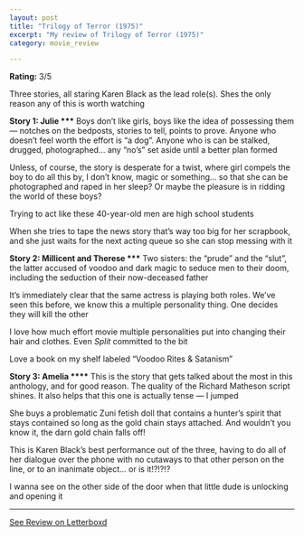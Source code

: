 ```yaml
---
layout: post
title: "Trilogy of Terror (1975)"
excerpt: "My review of Trilogy of Terror (1975)"
category: movie_review

---
```


**Rating:** 3/5

Three stories, all staring Karen Black as the lead role(s). Shes the only reason any of this is worth watching

<b>Story 1: Julie ***</b>
Boys don’t like girls, boys like the idea of possessing them — notches on the bedposts, stories to tell, points to prove. Anyone who doesn’t feel worth the effort is “a dog”. Anyone who is can be stalked, drugged, photographed… any “no’s” set aside until a better plan formed

Unless, of course, the story is desperate for a twist, where girl compels the boy to do all this by, I don’t know, magic or something… so that she can be photographed and raped in her sleep? Or maybe the pleasure is in ridding the world of these boys?

Trying to act like these 40-year-old men are high school students

When she tries to tape the news story that’s way too big for her scrapbook, and she just waits for the next acting queue so she can stop messing with it

<b>Story 2: Millicent and Therese ***</b>
Two sisters: the “prude” and the “slut”, the latter accused of voodoo and dark magic to seduce men to their doom, including the seduction of their now-deceased father

It’s immediately clear that the same actress is playing both roles. We’ve seen this before, we know this a multiple personality thing. One decides they will kill the other

I love how much effort movie multiple personalities put into changing their hair and clothes. Even <i>Split</i> committed to the bit

Love a book on my shelf labeled “Voodoo Rites & Satanism”

<b>Story 3: Amelia ****</b>
This is the story that gets talked about the most in this anthology, and for good reason. The quality of the Richard Matheson script shines. It also helps that this one is actually tense — I jumped

She buys a problematic Zuni fetish doll that contains a hunter’s spirit that stays contained so long as the gold chain stays attached. And wouldn’t you know it, the darn gold chain falls off!

This is Karen Black’s best performance out of the three, having to do all of her dialogue over the phone with no cutaways to that other person on the line, or to an inanimate object… or is it!?!?!?

I wanna see on the other side of the door when that little dude is unlocking and opening it

<hr>

[See Review on Letterboxd](https://boxd.it/410V0N)
